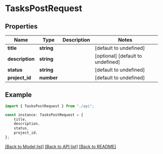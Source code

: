 # TasksPostRequest

## Properties

| Name            | Type       | Description | Notes                             |
| --------------- | ---------- | ----------- | --------------------------------- |
| **title**       | **string** |             | [default to undefined]            |
| **description** | **string** |             | [optional] [default to undefined] |
| **status**      | **string** |             | [default to undefined]            |
| **project_id**  | **number** |             | [default to undefined]            |

## Example

```typescript
import { TasksPostRequest } from "./api";

const instance: TasksPostRequest = {
    title,
    description,
    status,
    project_id,
};
```

[[Back to Model list]](../README.md#documentation-for-models) [[Back to API list]](../README.md#documentation-for-api-endpoints) [[Back to README]](../README.md)
